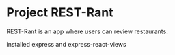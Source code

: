 # Project REST-Rant

REST-Rant is an app where users can review restaurants.

installed express and express-react-views